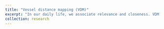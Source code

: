 ```yaml
---
title: "Vessel distance mapping (VDM)"
excerpt: "In our daily life, we associate relevance and closeness. VDM is inspired by this simple idea that vessel close to a region of interest are more relevant. VDM is a versatile to for image postprocessing to understand vessel patterns and their relation to physiology and pathologies. <br/><img src='/images/500x300.png'>"
collection: research
---
```




